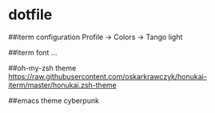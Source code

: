 # dotfile

##iterm configuration
Profile -> Colors -> Tango light

##iterm font
...

##oh-my-zsh theme
https://raw.githubusercontent.com/oskarkrawczyk/honukai-iterm/master/honukai.zsh-theme

##emacs theme
cyberpunk
